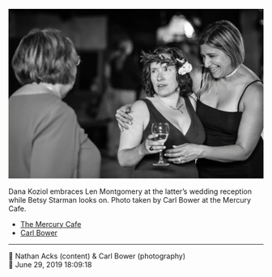 ![Dana Koziol embraces Len Montgomery](assets/f1048f9db5e338c5bd3bdbe593fc5964.webp)

Dana Koziol embraces Len Montgomery at the latter’s wedding reception while Betsy Starman looks on. Photo taken by Carl Bower at the Mercury Cafe.

* [The Mercury Cafe](http://mercurycafe.com)
* [Carl Bower](https://carlbowerphotos.com)

- - - -

<span aria-hidden="true">👥</span> Nathan Acks (content) & Carl Bower (photography)  
<span aria-hidden="true">📅</span> June 29, 2019 18:09:18
